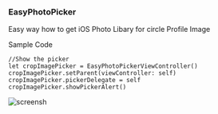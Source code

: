 ### EasyPhotoPicker

Easy way how to get iOS Photo Libary for circle Profile Image


Sample Code

```
//Show the picker
let cropImagePicker = EasyPhotoPickerViewController()
cropImagePicker.setParent(viewController: self)
cropImagePicker.pickerDelegate = self
cropImagePicker.showPickerAlert() 
```




![screensh](https://i.ibb.co/jWj0DtF/sample.gif)
